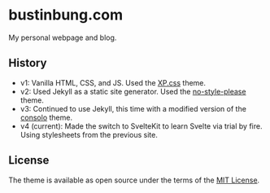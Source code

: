 # bustinbung.com
My personal webpage and blog.

## History
- v1: Vanilla HTML, CSS, and JS. Used the [XP.css](https://botoxparty.github.io/XP.css/) theme.
- v2: Used Jekyll as a static site generator. Used the [no-style-please](https://github.com/riggraz/no-style-please) theme.
- v3: Continued to use Jekyll, this time with a modified version of the [consolo](https://github.com/Forthoney/consolo) theme.
- v4 (current): Made the switch to SvelteKit to learn Svelte via trial by fire. Using stylesheets from the previous site.

## License
The theme is available as open source under the terms of the [MIT License](https://opensource.org/licenses/MIT).
